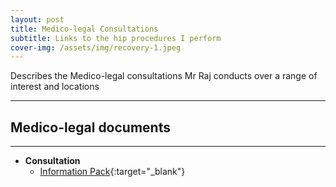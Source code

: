 ```yaml
---
layout: post
title: Medico-legal Consultations
subtitle: Links to the hip procedures I perform
cover-img: /assets/img/recovery-1.jpeg
---
```


Describes the Medico-legal consultations Mr Raj conducts over a range of interest and locations


-----
## Medico-legal documents
-----
- **Consultation**
    - [Information Pack](../assets/docs/medico_legal_practice.docx){:target="_blank"}

